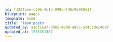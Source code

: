 ```yaml
---
id: f422fcee-c39b-4c1d-999a-f46c96920e14
blueprint: pages
template: home
title: 'Team posts'
updated_by: a16f1ea7-6882-48b8-a86c-a34c3dec46ef
updated_at: 1731351587
---
```


